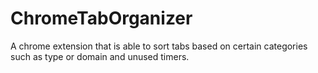 # ChromeTabOrganizer
 A chrome extension that is able to sort tabs based on certain categories such as type or domain and unused timers.
